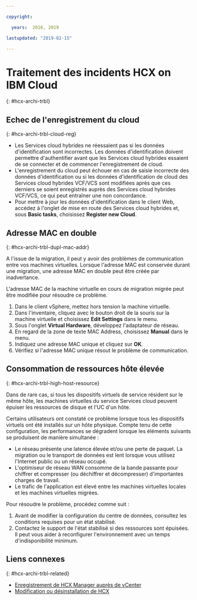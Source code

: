 ```yaml
---

copyright:

  years:  2016, 2019

lastupdated: "2019-02-15"

---
```

# Traitement des incidents HCX on IBM Cloud
{: #hcx-archi-trbl}

## Echec de l'enregistrement du cloud
{: #hcx-archi-trbl-cloud-reg}

* Les Services cloud hybrides ne réessaient pas si les données d'identification sont incorrectes. Les données d'identification doivent permettre d'authentifier avant que les Services cloud hybrides essaient de se connecter et de commencer l'enregistrement de cloud.
* L'enregistrement du cloud peut échouer en cas de saisie incorrecte des données d'identification ou si les données d'identification de cloud des Services cloud hybrides VCF/VCS sont modifiées après que ces derniers se soient enregistrés auprès des Services cloud hybrides VCF/VCS, ce qui peut entraîner une non concordance.
* Pour mettre à jour les données d'identification dans le client Web, accédez à l'onglet de mise en route des Services cloud hybrides et, sous **Basic tasks**, choisissez **Register new Cloud**.

## Adresse MAC en double
{: #hcx-archi-trbl-dupl-mac-addr}

A l'issue de la migration, il peut y avoir des problèmes de communication entre vos machines virtuelles. Lorsque l'adresse MAC est conservée durant une migration, une adresse MAC en double peut être créée par inadvertance.

L'adresse MAC de la machine virtuelle en cours de migration migrée peut être modifiée pour résoudre ce problème.

1. Dans le client vSphere, mettez hors tension la machine virtuelle.
2. Dans l'inventaire, cliquez avec le bouton droit de la souris sur la machine virtuelle et choisissez **Edit Settings** dans le menu.
3. Sous l'onglet **Virtual Hardware**, développez l'adaptateur de réseau.
4. En regard de la zone de texte MAC Address, choisissez **Manual** dans le menu.
5. Indiquez une adresse MAC unique et cliquez sur **OK**.
6. Vérifiez si l'adresse MAC unique résout le problème de communication.

## Consommation de ressources hôte élevée
{: #hcx-archi-trbl-high-host-resource}

Dans de rare cas, si tous les dispositifs virtuels de service résident sur le même hôte, les machines virtuelles du service Services cloud peuvent épuiser les ressources de disque et l'UC d'un hôte.

Certains utilisateurs ont constaté ce problème lorsque tous les dispositifs virtuels ont été installés sur un hôte physique. Compte tenu de cette configuration, les performances se dégradent lorsque les éléments suivants se produisent de manière simultanée :
* Le réseau présente une latence élevée et/ou une perte de paquet. La migration ou le transport de données est lent lorsque vous utilisez l'Internet public ou un réseau occupé.
* L'optimiseur de réseau WAN consomme de la bande passante pour chiffrer et compresser (ou déchiffrer et décompresser) d'importantes charges de travail.
* Le trafic de l'application est élevé entre les machines virtuelles locales et les machines virtuelles migrées.

Pour résoudre le problème, procédez comme suit :

1. Avant de modifier la configuration du centre de données, consultez les conditions requises pour un état stabilisé.
2. Contactez le support de l'état stabilisé si des ressources sont épuisées. Il peut vous aider à reconfigurer l'environnement avec un temps d'indisponibilité minimum.

## Liens connexes
{: #hcx-archi-trbl-related}

* [Enregistrement de HCX Manager auprès de vCenter](/docs/services/vmwaresolutions/archiref/hcx-archi?topic=vmware-solutions-hcx-archi-reg-vcenter)
* [Modification ou désinstallation de HCX](/docs/services/vmwaresolutions/archiref/hcx-archi?topic=vmware-solutions-hcx-archi-mod-uninstall)
